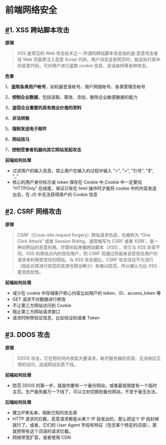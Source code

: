 # 前端网络安全

## [#](https://zxpsuper.github.io/advanced_front_end/book/browser/safe.html#_1-xss-跨站脚本攻击)1. XSS 跨站脚本攻击

**原理**

> XSS 是常见的 Web 攻击技术之一.所谓的跨站脚本攻击指的是:恶意攻击者往 Web 页面里注入恶意 Script 代码，用户浏览这些网页时，就会执行其中的恶意代码，可对用户进行盗取 cookie 信息、会话劫持等各种攻击。

**危害**

1、**盗取各类用户帐号**，如机器登录帐号、用户网银帐号、各类管理员帐号

2、**控制企业数据**，包括读取、篡改、添加、删除企业敏感数据的能力

3、**盗窃企业重要的具有商业价值的资料**

4、**非法转账**

5、**强制发送电子邮件**

6、**网站挂马**

7、**控制受害者机器向其它网站发起攻击**

**前端如何处理**

- 过滤用户的输入信息，禁止用户在输入的过程中输入 "<", ">", "引号", "$", "_"
- 核心的用户身份标示或 token 保存在 Cookie 中,Cookie 中一定要加 “HTTPOnly” 在结尾，保证只有在 html 操作时才能将 cookie 中的内容发送出去，在 JS 中无法获得用户的 Cookie 信息

## [#](https://zxpsuper.github.io/advanced_front_end/book/browser/safe.html#_2-csrf-网络攻击)2. CSRF 网络攻击

**原理**

> CSRF（Cross-site request forgery）跨站请求伪造，也被称为 “One Click Attack” 或者 Session Riding，通常缩写为 CSRF 或者 XSRF，是一种对网站的恶意利用。尽管听起来像跨站脚本（XSS），但它与 XSS 非常不同，XSS 利用站点内的信任用户，而 CSRF 则通过伪装来自受信任用户的请求来利用受信任的网站。与 XSS 攻击相比，CSRF 攻击往往不大流行（因此对其进行防范的资源也相当稀少）和难以防范，所以被认为比 XSS 更具危险性。

**前端如何处理**

- 减少在 cookie 中存储客户核心内容比如用户的 token、ID、access_token 等
- GET 请求不对数据进行修改
- 不让第三方网站访问到 Cookie
- 阻止第三方网站请求接口
- 请求时附带验证信息，比如验证码或者 Token

## [#](https://zxpsuper.github.io/advanced_front_end/book/browser/safe.html#_3-ddos-攻击)3. DDOS 攻击

**原理**

> DDOS 攻击，它在短时间内发起大量请求，耗尽服务器的资源，无法响应正常的访问，造成网站实质下线。

**前端如何处理**

- 防范 DDOS 的第一步，就是你要有一个备份网站，或者最低限度有一个临时主页。生产服务器万一下线了，可以立刻切换到备份网站，不至于毫无办法。

**后端如何处理**
- 建立IP黑名单，阻断已知的攻击源
- HTTP 请求的拦截，恶意请求都是从某个 IP 段发出的，那么把这个 IP 段封掉就行了。或者，它们的 User Agent 字段有特征（包含某个特定的词语），那就把带有这个词语的请求拦截。
- 网络带宽扩容，或者使用 CDN
